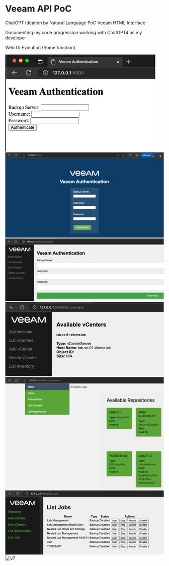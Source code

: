 # Veeam API PoC
ChatGPT Ideation by Natural Language PoC Veeam HTML Interface

Documenting my code progression working with ChatGPT4 as my developer

Web UI Evolution (Some function)

![v1](/v1/v1.png 'v1')
![v2](/v2/v2.png 'v2')
![v3](/v3/v3.png 'v3')
![v4](/v4/v4.png 'v4')
![v5](/v5/v5.png 'v5')
![v6](/v6/v6.png 'v6')
![v7](/v6/v7.png 'v7')
